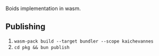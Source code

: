 Boids implementation in wasm.

## Publishing
1. `wasm-pack build --target bundler --scope kaichevannes`
2. `cd pkg && bun publish`
